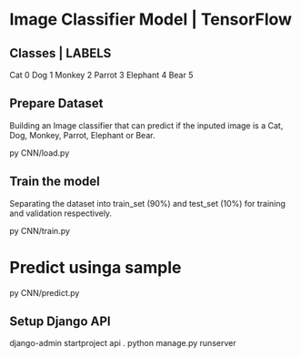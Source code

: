 # Image Classifier Model | TensorFlow

## Classes | LABELS
Cat 0
Dog 1
Monkey 2
Parrot 3
Elephant 4
Bear 5

## Prepare Dataset
Building an Image classifier that can predict if the inputed 
image is a Cat, Dog, Monkey, Parrot, Elephant or Bear.
<!-- # Load the data -->
py CNN/load.py

## Train the model
Separating the dataset into train_set (90%) and 
test_set (10%) for training and validation respectively.
<!-- ### Run train.py -->
py CNN/train.py

# Predict usinga sample
py CNN/predict.py

## Setup Django API
django-admin startproject api .
python manage.py runserver
